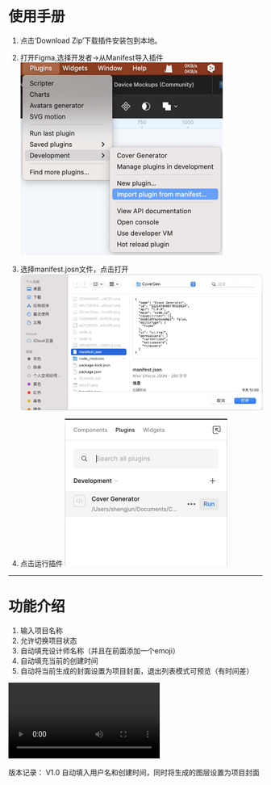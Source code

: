 # 使用手册

1. 点击‘Download Zip’下载插件安装包到本地。


2. 打开Figma,选择开发者->从Manifest导入插件
![步骤一](step01.png)

3. 选择manifest.josn文件，点击打开
![步骤二](step02.png)

4. 点击运行插件
![步骤三](step03.png)

----

# 功能介绍
1.  输入项目名称
2.  允许切换项目状态
3.  自动填充设计师名称（并且在前面添加一个emoji）
4.  自动填充当前的创建时间
5.  自动将当前生成的封面设置为项目封面，退出列表模式可预览（有时间差）

<!DOCTYPE html>
<html>
<head>
    <title>Video Example</title>
</head>
<body>
    <video controls>
        <source src="GenCover.mp4" type="video/mp4">
        <!-- 支持多个不同格式的视频源，以备不同浏览器支持 -->
        <!--<source src="video.webm" type="video/webm">-->
        <!--<source src="video.ogv" type="video/ogg">-->
        Your browser does not support the video tag.
    </video>
</body>
</html>

版本记录：
V1.0 自动填入用户名和创建时间，同时将生成的图层设置为项目封面

